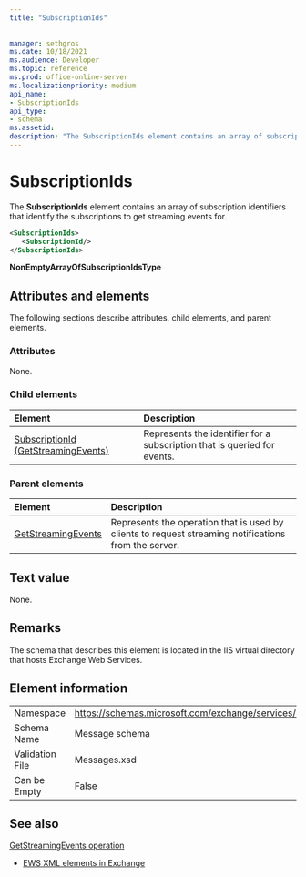 ```yaml
---
title: "SubscriptionIds"
 
 
manager: sethgros
ms.date: 10/18/2021
ms.audience: Developer
ms.topic: reference
ms.prod: office-online-server
ms.localizationpriority: medium
api_name:
- SubscriptionIds
api_type:
- schema
ms.assetid: 
description: "The SubscriptionIds element contains an array of subscription identifiers that identify the subscriptions to get streaming events for."
---
```


# SubscriptionIds

The **SubscriptionIds** element contains an array of subscription identifiers that identify the subscriptions to get streaming events for. 

```XML
<SubscriptionIds>
   <SubscriptionId/>
</SubscriptionIds>
```

 **NonEmptyArrayOfSubscriptionIdsType**
## Attributes and elements

The following sections describe attributes, child elements, and parent elements.
  
### Attributes

None.
  
### Child elements

|**Element**|**Description**|
|:-----|:-----|
|[SubscriptionId (GetStreamingEvents)](subscriptionid-getstreamingevents.md) <br/> |Represents the identifier for a subscription that is queried for events.  <br/> |
   
### Parent elements

|**Element**|**Description**|
|:-----|:-----|
|[GetStreamingEvents](getstreamingevents.md) <br/> |Represents the operation that is used by clients to request streaming notifications from the server.  <br/> |
   
## Text value

None.
  
## Remarks

The schema that describes this element is located in the IIS virtual directory that hosts Exchange Web Services.
  
## Element information

|||
|:-----|:-----|
|Namespace  <br/> |https://schemas.microsoft.com/exchange/services/2006/messages  <br/> |
|Schema Name  <br/> |Message schema  <br/> |
|Validation File  <br/> |Messages.xsd  <br/> |
|Can be Empty  <br/> |False  <br/> |

## See also

[GetStreamingEvents operation](getstreamingevents-operation.md)

- [EWS XML elements in Exchange](ews-xml-elements-in-exchange.md)
